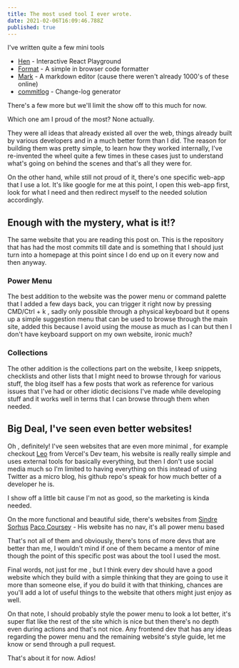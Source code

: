 ```yaml
---
title: The most used tool I ever wrote.
date: 2021-02-06T16:09:46.788Z
published: true
---
```


I've written quite a few mini tools

- [Hen](https://hen.reaper.im) - Interactive React Playground
- [Format](https:/format.reaper.im) - A simple in browser code formatter
- [Mark](https://mark.reaper.im) - A markdown editor (cause there weren't already 1000's of these online)
- [commitlog](https://github.com/barelyhuman/commitlog) - Change-log generator

There's a few more but we'll limit the show off to this much for now.

Which one am I proud of the most? None actually.

They were all ideas that already existed all over the web, things already built by various developers and in a much better form than I did. The reason
for building them was pretty simple, to learn how they worked internally, I've re-invented the wheel quite a few times in these cases just to
understand what's going on behind the scenes and that's all they were for.

On the other hand, while still not proud of it, there's one specific web-app that I use a lot. It's like google for me at this point, I open this
web-app first, look for what I need and then redirect myself to the needed solution accordingly.

## Enough with the mystery, what is it!?

The same website that you are reading this post on. This is the repository that has had the most commits till date and is something that I should just
turn into a homepage at this point since I do end up on it every now and then anyway.

### Power Menu

The best addition to the website was the power menu or command palette that I added a few days back, you can trigger it right now by pressing
CMD/Ctrl + k , sadly only possible through a physical keyboard but it opens up a simple suggestion menu that can be used to browse through the main
site, added this because I avoid using the mouse as much as I can but then I don't have keyboard support on my own website, ironic much?

### Collections

The other addition is the collections part on the website, I keep snippets, checklists and other lists that I might need to browse through for various
stuff, the blog itself has a few posts that work as reference for various issues that I've had or other idiotic decisions I've made while developing
stuff and it works well in terms that I can browse through them when needed.

## Big Deal, I've seen even better websites!

Oh , definitely! I've seen websites that are even more minimal , for example checkout [Leo](https://leo.im/) from Vercel's Dev team, his website is
really really simple and uses external tools for basically everything, but then I don't use social media much so I'm limited to having everything on
this instead of using Twitter as a micro blog, his github repo's speak for how much better of a developer he is.

I show off a little bit cause I'm not as good, so the marketing is kinda needed.

On the more functional and beautiful side, there's websites from [Sindre Sorhus](https://sindresorhus.com/) [Paco Coursey](https://paco.sh) - His
website has no nav, it's all power menu based

That's not all of them and obviously, there's tons of more devs that are better than me, I wouldn't mind if one of them became a mentor of mine though
the point of this specific post was about the tool I used the most.

Final words, not just for me , but I think every dev should have a good website which they build with a simple thinking that they are going to use it
more than someone else, if you do build it with that thinking, chances are you'll add a lot of useful things to the website that others might just
enjoy as well.

On that note, I should probably style the power menu to look a lot better, it's super flat like the rest of the site which is nice but then there's no
depth even during actions and that's not nice. Any frontend dev that has any ideas regarding the power menu and the remaining website's style guide,
let me know or send through a pull request.

That's about it for now. Adios!
